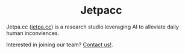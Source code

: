<h1 align = "center">Jetpacc</h1>

Jetpa.cc ([jetpa.cc](https://jetpa.cc)) is a research studio leveraging AI to alleviate daily human inconviences.

Interested in joining our team? [Contact us!](https://www.jetpa.cc/join-us.html).
